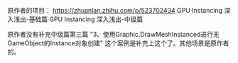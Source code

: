 原作者的项目：
https://zhuanlan.zhihu.com/p/523702434
GPU Instancing 深入浅出-基础篇
GPU Instancing 深入浅出-中级篇


原作者没有补充中级篇第三篇 "3、使用Graphic.DrawMeshInstanced进行无GameObject的Instance对象创建"
这个案例是补充上这个了。其他场景是原作者 的。
